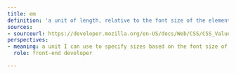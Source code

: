 ```yaml
---
title: em
definition: 'a unit of length, relative to the font size of the element'
sources: 
- sourceurl: https://developer.mozilla.org/en-US/docs/Web/CSS/CSS_Values_and_Units
perspectives:   
- meaning: a unit I can use to specify sizes based on the font size of my current element
  role: front-end developer

---
```

